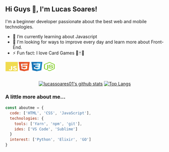 ## Hi Guys 👋, I'm <strong>Lucas Soares!</strong>

I'm a beginner developer passionate about the best web and mobile technologies.

- 🌱 I’m currently learning about Javascript
- 🔭 I'm looking for ways to improve every day and learn more about Front-End.
- ⚡ Fun fact: I love Card Games 🎴🃏🔥

<div style='display: flex;'>
  <img height="30" width="40" src="https://raw.githubusercontent.com/devicons/devicon/master/icons/javascript/javascript-plain.svg">
  <img height="30" width="40" src="https://raw.githubusercontent.com/devicons/devicon/master/icons/html5/html5-original.svg">
  <img height="30" width="40" src="https://raw.githubusercontent.com/devicons/devicon/master/icons/css3/css3-original.svg">
  <img height="30" width="40" src="https://raw.githubusercontent.com/devicons/devicon/master/icons/nodejs/nodejs-original.svg">
</div>

</br>

<div align="center" >

[![lucassoares01's github stats](https://github-readme-stats.vercel.app/api?username=lucassoares01&show_icons=true&theme=radical&bg_color=30,0d0d0d,191919&title_color=fff&text_color=fff&icon_color=79ff97)](https://github.com/anuraghazra/github-readme-stats)
[![Top Langs](https://github-readme-stats.vercel.app/api/top-langs/?username=lucassoares01&layout=compact&theme=radical&bg_color=30,0d0d0d,191919&title_color=fff&text_color=fff&icon_color=79ff97)](https://github.com/anuraghazra/github-readme-stats)
  
</div>

<h3>A little more about me...</h3>

```javascript
const aboutme = {
  code: ['HTML', 'CSS', 'JavaScript'],
  technologies: {
    tools: ['Yarn', 'npm', 'git'],
    ides: ['VS Code', 'Sublime']
  }
  interest: ['Python', 'Elixir', 'GO']
}
```

